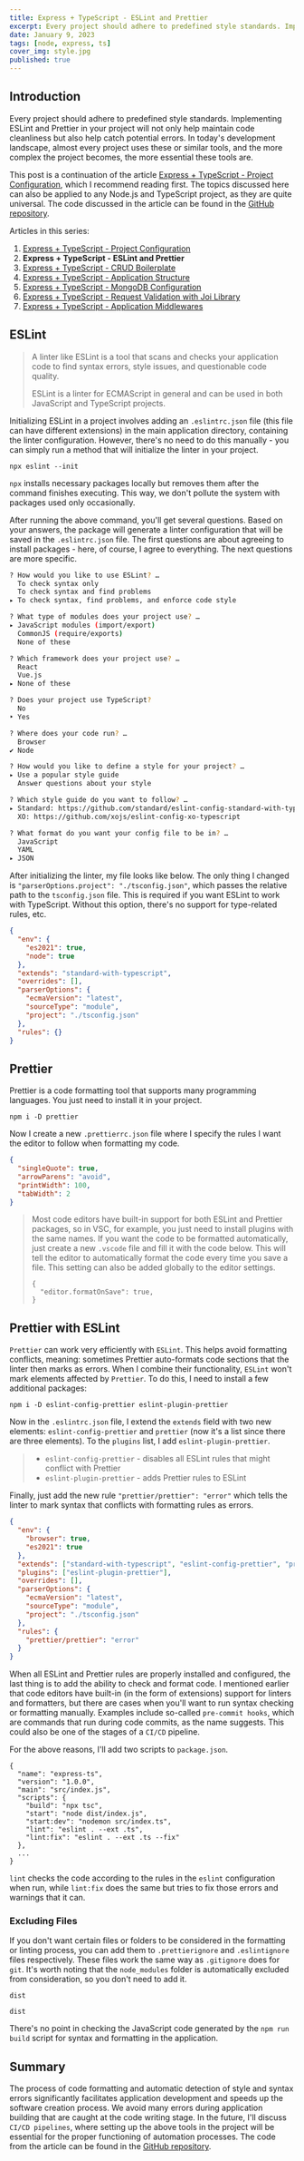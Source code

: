 ```yaml
---
title: Express + TypeScript - ESLint and Prettier
excerpt: Every project should adhere to predefined style standards. Implementing ESLint and Prettier in your project will not only help maintain code cleanliness but also help catch potential errors.
date: January 9, 2023
tags: [node, express, ts]
cover_img: style.jpg
published: true
---
```


## Introduction

Every project should adhere to predefined style standards. Implementing ESLint and Prettier in your project will not only help maintain code cleanliness but also help catch potential errors. In today's development landscape, almost every project uses these or similar tools, and the more complex the project becomes, the more essential these tools are.

This post is a continuation of the article [Express + TypeScript - Project Configuration](https://amazed.dev/blog/ts-express-base-config), which I recommend reading first. The topics discussed here can also be applied to any Node.js and TypeScript project, as they are quite universal. The code discussed in the article can be found in the [GitHub repository](https://github.com/amazeddev/express-ts/tree/eslint-prettier).

<div class="admission">
Articles in this series:

1. [Express + TypeScript - Project Configuration](https://amazed.dev/blog/en/ts-express-base-config)
2. **Express + TypeScript - ESLint and Prettier**
3. [Express + TypeScript - CRUD Boilerplate](https://amazed.dev/blog/en/ts-express-base-crud)
4. [Express + TypeScript - Application Structure](https://amazed.dev/blog/en/ts-express-structure)
5. [Express + TypeScript - MongoDB Configuration](https://amazed.dev/blog/en/ts-express-mongo)
6. [Express + TypeScript - Request Validation with Joi Library](https://amazed.dev/blog/en/ts-express-validation)
7. [Express + TypeScript - Application Middlewares](https://amazed.dev/blog/en/ts-express-middlewares)
</div>

## ESLint

> A linter like ESLint is a tool that scans and checks your application code to find syntax errors, style issues, and questionable code quality.
>
> ESLint is a linter for ECMAScript in general and can be used in both JavaScript and TypeScript projects.

Initializing ESLint in a project involves adding an `.eslintrc.json` file (this file can have different extensions) in the main application directory, containing the linter configuration. However, there's no need to do this manually - you can simply run a method that will initialize the linter in your project.

```bash:terminal
npx eslint --init
```

`npx` installs necessary packages locally but removes them after the command finishes executing. This way, we don't pollute the system with packages used only occasionally.

After running the above command, you'll get several questions. Based on your answers, the package will generate a linter configuration that will be saved in the `.eslintrc.json` file.
The first questions are about agreeing to install packages - here, of course, I agree to everything. The next questions are more specific.

```bash
? How would you like to use ESLint? …
  To check syntax only
  To check syntax and find problems
▸ To check syntax, find problems, and enforce code style

? What type of modules does your project use? …
▸ JavaScript modules (import/export)
  CommonJS (require/exports)
  None of these

? Which framework does your project use? …
  React
  Vue.js
▸ None of these

? Does your project use TypeScript?
  No
‣ Yes

? Where does your code run? …
  Browser
✔ Node

? How would you like to define a style for your project? …
▸ Use a popular style guide
  Answer questions about your style

? Which style guide do you want to follow? …
▸ Standard: https://github.com/standard/eslint-config-standard-with-typescript
  XO: https://github.com/xojs/eslint-config-xo-typescript

? What format do you want your config file to be in? …
  JavaScript
  YAML
▸ JSON
```

After initializing the linter, my file looks like below. The only thing I changed is `"parserOptions.project": "./tsconfig.json"`, which passes the relative path to the `tsconfig.json` file. This is required if you want ESLint to work with TypeScript. Without this option, there's no support for type-related rules, etc.

```json:.eslintrc.json
{
  "env": {
    "es2021": true,
    "node": true
  },
  "extends": "standard-with-typescript",
  "overrides": [],
  "parserOptions": {
    "ecmaVersion": "latest",
    "sourceType": "module",
    "project": "./tsconfig.json"
  },
  "rules": {}
}
```

## Prettier

Prettier is a code formatting tool that supports many programming languages. You just need to install it in your project.

```bash:termional
npm i -D prettier
```

Now I create a new `.prettierrc.json` file where I specify the rules I want the editor to follow when formatting my code.

```json:.prettierrc.json
{
  "singleQuote": true,
  "arrowParens": "avoid",
  "printWidth": 100,
  "tabWidth": 2
}
```

> Most code editors have built-in support for both ESLint and Prettier packages, so in VSC, for example, you just need to install plugins with the same names.
> If you want the code to be formatted automatically, just create a new `.vscode` file and fill it with the code below. This will tell the editor to automatically format the code every time you save a file. This setting can also be added globally to the editor settings.
>
> ```json:.vscode
> {
>   "editor.formatOnSave": true,
> }
> ```

## Prettier with ESLint

`Prettier` can work very efficiently with `ESLint`. This helps avoid formatting conflicts, meaning: sometimes Prettier auto-formats code sections that the linter then marks as errors. When I combine their functionality, `ESLint` won't mark elements affected by `Prettier`. To do this, I need to install a few additional packages:

```bash:termional
npm i -D eslint-config-prettier eslint-plugin-prettier
```

Now in the `.eslintrc.json` file, I extend the `extends` field with two new elements: `eslint-config-prettier` and `prettier` (now it's a list since there are three elements). To the `plugins` list, I add `eslint-plugin-prettier`.

> - `eslint-config-prettier` - disables all ESLint rules that might conflict with Prettier
> - `eslint-plugin-prettier` - adds Prettier rules to ESLint

Finally, just add the new rule `"prettier/prettier": "error"` which tells the linter to mark syntax that conflicts with formatting rules as errors.

```json:.eslintrc.json
{
  "env": {
    "browser": true,
    "es2021": true
  },
  "extends": ["standard-with-typescript", "eslint-config-prettier", "prettier"],
  "plugins": ["eslint-plugin-prettier"],
  "overrides": [],
  "parserOptions": {
    "ecmaVersion": "latest",
    "sourceType": "module",
    "project": "./tsconfig.json"
  },
  "rules": {
    "prettier/prettier": "error"
  }
}
```

When all ESLint and Prettier rules are properly installed and configured, the last thing is to add the ability to check and format code. I mentioned earlier that code editors have built-in (in the form of extensions) support for linters and formatters, but there are cases when you'll want to run syntax checking or formatting manually. Examples include so-called `pre-commit hooks`, which are commands that run during code commits, as the name suggests. This could also be one of the stages of a `CI/CD` pipeline.

For the above reasons, I'll add two scripts to `package.json`.

```json: package.json
{
  "name": "express-ts",
  "version": "1.0.0",
  "main": "src/index.js",
  "scripts": {
    "build": "npx tsc",
    "start": "node dist/index.js",
    "start:dev": "nodemon src/index.ts",
    "lint": "eslint . --ext .ts",
    "lint:fix": "eslint . --ext .ts --fix"
  },
  ...
}
```

`lint` checks the code according to the rules in the `eslint` configuration when run, while `lint:fix` does the same but tries to fix those errors and warnings that it can.

### Excluding Files

If you don't want certain files or folders to be considered in the formatting or linting process, you can add them to `.prettierignore` and `.eslintignore` files respectively. These files work the same way as `.gitignore` does for `git`. It's worth noting that the `node_modules` folder is automatically excluded from consideration, so you don't need to add it.

```:.prettierignore
dist
```

```:.eslintignore
dist
```

There's no point in checking the JavaScript code generated by the `npm run build` script for syntax and formatting in the application.

## Summary

The process of code formatting and automatic detection of style and syntax errors significantly facilitates application development and speeds up the software creation process. We avoid many errors during application building that are caught at the code writing stage. In the future, I'll discuss `CI/CD pipelines`, where setting up the above tools in the project will be essential for the proper functioning of automation processes. The code from the article can be found in the [GitHub repository](https://github.com/amazeddev/express-ts/tree/eslint-prettier).
